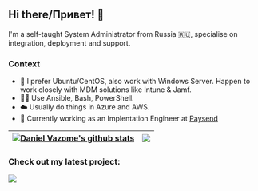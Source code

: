 ## Hi there/Привет! 👋

I'm a self-taught System Administrator from Russia :ru:, specialise on integration, deployment and support.

### Context
- :dvd: I prefer Ubuntu/CentOS, also work with Windows Server. Happen to work closely with MDM solutions like Intune & Jamf.
- :man_technologist: Use Ansible, Bash, PowerShell.
- :cloud: Usually do things in Azure and AWS.
- :briefcase: Currently working as an Implentation Engineer at [Paysend](https://paysend.com)

| <a href="https://github.com/anuraghazra/github-readme-stats"><img align="center" src="https://github-readme-stats.vercel.app/api?username=vazome&show_icons=true&include_all_commits=true&theme=buefy&hide_border=true" alt="Daniel Vazome's github stats" /></a> | <a href="https://github.com/anuraghazra/github-readme-stats"><img align="center" src="https://github-readme-stats.vercel.app/api/top-langs/?username=vazome&layout=compact&theme=buefy&hide_border=true" /></a> |
| ------------- | ------------- |

### Check out my latest project:

<a href="https://github.com/vazome/price-grabber">
  <img align="center" src="https://github-readme-stats.vercel.app/api/pin/?username=vazome&repo=price-grabber&theme=buefy" />
</a>
